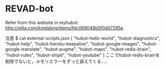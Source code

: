 # REVAD-bot

Refer from this website in myhubot.
http://qiita.com/kmdsbng/items/fdc069048b5f0d07295e

注意
$ cat external-scripts.json
[
  "hubot-hello-world",
  "hubot-diagnostics",
  "hubot-help",
  "hubot-heroku-keepalive",
  "hubot-google-images",
  "hubot-google-translate",
  "hubot-pugme",
  "hubot-maps",
  "hubot-redis-brain",
  "hubot-rules",
  "hubot-shipit",
  "hubot-youtube"
]
ここでhubot-redis-brainを削除でないと，メモリエラーをずっと訴えてくる．．．
